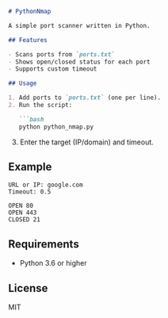 ```markdown
# PythonNmap

A simple port scanner written in Python.

## Features

- Scans ports from `ports.txt`
- Shows open/closed status for each port
- Supports custom timeout

## Usage

1. Add ports to `ports.txt` (one per line).
2. Run the script:

   ```bash
   python python_nmap.py
   ```

3. Enter the target (IP/domain) and timeout.

## Example

```
URL or IP: google.com  
Timeout: 0.5

OPEN 80  
OPEN 443  
CLOSED 21
```

## Requirements

- Python 3.6 or higher

## License

MIT
```
